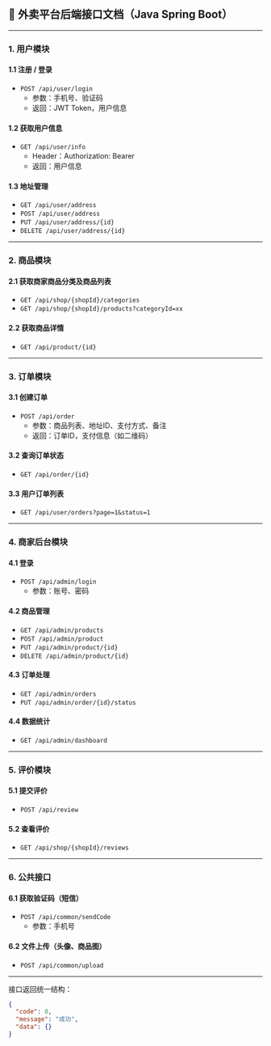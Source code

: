 ## 📘 外卖平台后端接口文档（Java Spring Boot）

------

### 1. 用户模块

#### 1.1 注册 / 登录

- `POST /api/user/login`
  - 参数：手机号、验证码
  - 返回：JWT Token，用户信息

#### 1.2 获取用户信息

- `GET /api/user/info`
  - Header：Authorization: Bearer 
  - 返回：用户信息

#### 1.3 地址管理

- `GET /api/user/address`
- `POST /api/user/address`
- `PUT /api/user/address/{id}`
- `DELETE /api/user/address/{id}`

------

### 2. 商品模块

#### 2.1 获取商家商品分类及商品列表

- `GET /api/shop/{shopId}/categories`
- `GET /api/shop/{shopId}/products?categoryId=xx`

#### 2.2 获取商品详情

- `GET /api/product/{id}`

------

### 3. 订单模块

#### 3.1 创建订单

- `POST /api/order`
  - 参数：商品列表、地址ID、支付方式、备注
  - 返回：订单ID，支付信息（如二维码）

#### 3.2 查询订单状态

- `GET /api/order/{id}`

#### 3.3 用户订单列表

- `GET /api/user/orders?page=1&status=1`

------

### 4. 商家后台模块

#### 4.1 登录

- `POST /api/admin/login`
  - 参数：账号、密码

#### 4.2 商品管理

- `GET /api/admin/products`
- `POST /api/admin/product`
- `PUT /api/admin/product/{id}`
- `DELETE /api/admin/product/{id}`

#### 4.3 订单处理

- `GET /api/admin/orders`
- `PUT /api/admin/order/{id}/status`

#### 4.4 数据统计

- `GET /api/admin/dashboard`

------

### 5. 评价模块

#### 5.1 提交评价

- `POST /api/review`

#### 5.2 查看评价

- `GET /api/shop/{shopId}/reviews`

------

### 6. 公共接口

#### 6.1 获取验证码（短信）

- `POST /api/common/sendCode`
  - 参数：手机号

#### 6.2 文件上传（头像、商品图）

- `POST /api/common/upload`

------

接口返回统一结构：

```json
{
  "code": 0,
  "message": "成功",
  "data": {}
}
```